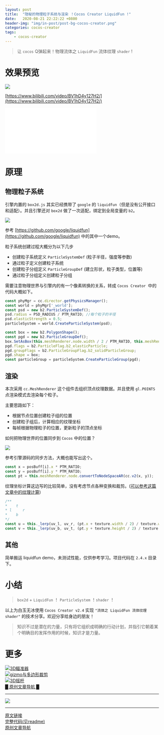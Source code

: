 ```yaml
---
layout: post
title:  "隐秘的物理粒子系统与渲染 ！Cocos Creator LiquidFun !"
date:   2020-08-21 22:22:22 +0800
header-img: "img/in-post/post-bg-cocos-creator.png"
categories: cocos-creator
tags:
    - cocos-creator
---
```


> 让 `cocos` Q弹起来！物理流体之 `LiquidFun` 流体纹理 `shader` !

# 效果预览

![](/img/in-post/202008/21-01.gif)  

[https://www.bilibili.com/video/BV1hD4y127H2/](https://www.bilibili.com/video/BV1hD4y127H2/)

<iframe src="//player.bilibili.com/player.html?aid=711771972&bvid=BV1hD4y127H2&cid=226850028&page=1" scrolling="no" border="0" frameborder="no" framespacing="0" allowfullscreen="true"> </iframe>

# 原理

## 物理粒子系统

引擎内置的 `box2d.js` 其实已经携带了 `google` 的 `liquidfun`（但是没有公开接口和适配）。并且引擎还对 `box2d` 做了一次适配，绑定到全局变量的 `b2`。  

![](/img/in-post/202008/21-02.jpg)  

参考 [https://github.com/google/liquidfun](https://github.com/google/liquidfun) 中的其中一个demo。  

粒子系统创建过程大概分为以下几步
- 创建粒子系统定义 `ParticleSystemDef` (粒子半径，强度等参数)
- 通过粒子定义创建粒子系统
- 创建粒子分组定义 `ParticleGroupDef` (建立形状，粒子类型，位置等)
- 通过粒子分组定义创建粒子分组

需要注意物理世界与引擎内的有一个像素转换的关系，转成 `Cocos Creator `中的代码大概如下。

```ts
const phyMgr = cc.director.getPhysicsManager();
const world = phyMgr['_world'];
const psd = new b2.ParticleSystemDef();
psd.radius = PSD_RADIUS / PTM_RATIO; //每个粒子的半径
psd.elasticStrength = 0.5;
particleSystem = world.CreateParticleSystem(psd);

const box = new b2.PolygonShape();
const pgd = new b2.ParticleGroupDef();
box.SetAsBox(this.meshRenderer.node.width / 2 / PTM_RATIO, this.meshRenderer.node.height / 2 / PTM_RATIO);
pgd.flags = b2.ParticleFlag.b2_elasticParticle;
pgd.groupFlags = b2.ParticleGroupFlag.b2_solidParticleGroup;
pgd.shape = box;
const particleGroup = particleSystem.CreateParticleGroup(pgd);

```


## 渲染
 
本次采用 `cc.MeshRenderer` 这个组件去组织顶点纹理数据。并且使用 `gl.POINTS` 点渲染模式去渲染每个粒子。  

主要思路如下：
- 根据节点位置创建粒子组的位置
- 创建粒子组后，计算相应的纹理坐标
- 每帧根据物理粒子的位置，更新粒子的顶点坐标

如何把物理世界的位置同步到 `Cocos` 中的位置？  

![](/img/in-post/202008/21-03.jpg)  

参考引擎源码的同步方法，大概也能写出这个。

```ts
const x = posBuff[i].x * PTM_RATIO;
const y = posBuff[i].y * PTM_RATIO;
const pt = this.meshRenderer.node.convertToNodeSpaceAR(cc.v2(x, y));
```

纹理坐标计算这边写的比较简单，没有考虑节点各种变换和裁剪。([可以参考这篇文章中的纹理计算](https://mp.weixin.qq.com/s/EkMP_UcFcWTlSn_4Ml8zsA))  

```ts
/**
*    t
* l     r
*    b
*/
const u = this._lerp(uv_l, uv_r, (pt.x + texture.width / 2) / texture.width);
const v = this._lerp(uv_b, uv_t, (pt.y + texture.height / 2) / texture.height);
```

## 其他

简单搬运 liquidfun demo，未测试性能，仅供参考学习。项目代码在 `2.4.x` 目录下。    

# 小结  
  
> `box2d` + `LiquidFun` ！ `ParticleSystem` ！`shader` ！    

以上为白玉无冰使用 `Cocos Creator v2.4` 实现 `"流体之 LiquidFun 流体纹理 shader"` 的技术分享。欢迎分享给身边的朋友！    

> 知识不过是潜在的力量，只有将它组织成明确的行动计划，并指引它朝着某个明确目的发挥作用的时候，知识才是力量。




# 更多
[![3D瞄准器](/img/in-post/title/20200813.jpg)](https://mp.weixin.qq.com/s/3xB7Ab_nR76gRzUkFjAKqw)   
[![gizmo与多边形裁剪](/img/in-post/title/20200804.jpg)](https://mp.weixin.qq.com/s/EkMP_UcFcWTlSn_4Ml8zsA)   
[![3D摇杆](/img/in-post/title/20200717.jpg)](https://mp.weixin.qq.com/s/Cs2woHVVBT1zUHOoaq_VgA)   
[█    原创文章导航    █](https://mp.weixin.qq.com/s/Ht0kIbaeBEds_wUeUlu8JQ)  


---

![](/img/in-post/bottom.png)  

---

[原文链接](https://mp.weixin.qq.com/s/T-xkgkLonYqA_4yqPIYLSg)   
[完整代码(见readme)](https://github.com/baiyuwubing/cocos-creator-examples)   
[原创文章导航](https://mp.weixin.qq.com/s/Ht0kIbaeBEds_wUeUlu8JQ)   